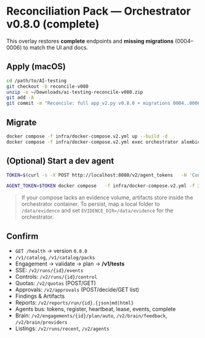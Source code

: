 # Reconciliation Pack — Orchestrator v0.8.0 (complete)

This overlay restores **complete** endpoints and **missing migrations** (0004–0006) to match the UI and docs.

## Apply (macOS)

```bash
cd /path/to/AI-testing
git checkout -b reconcile-v080
unzip -o ~/Downloads/ai-testing-reconcile-v080.zip
git add -A
git commit -m "Reconcile: full app_v2.py v0.8.0 + migrations 0004..0006 + dev agent compose"
```

## Migrate

```bash
docker compose -f infra/docker-compose.v2.yml up --build -d
docker compose -f infra/docker-compose.v2.yml exec orchestrator alembic upgrade head
```

## (Optional) Start a dev agent

```bash
TOKEN=$(curl -s -X POST http://localhost:8080/v2/agent_tokens   -H 'Content-Type': 'application/json'   -H 'X-Dev-User: yered' -H 'X-Dev-Email: yered@example.com' -H 'X-Tenant-Id: t_demo'   -d '{"tenant_id":"t_demo","name":"dev1"}' | jq -r .token)

AGENT_TOKEN=$TOKEN docker compose   -f infra/docker-compose.v2.yml -f infra/docker-compose.agents.yml   up --build -d agent_dev1
```

> If your compose lacks an evidence volume, artifacts store inside the orchestrator container. To persist, map a local folder to `/data/evidence` and set `EVIDENCE_DIR=/data/evidence` for the orchestrator.

## Confirm

- `GET /health` → version `0.8.0`
- `/v1/catalog`, `/v1/catalog/packs`
- Engagement → validate → plan → **/v1/tests**
- SSE: `/v2/runs/{id}/events`
- Controls: `/v2/runs/{id}/control`
- Quotas: `/v2/quotas` (POST/GET)
- Approvals: `/v2/approvals` (POST/decide/GET list)
- Findings & Artifacts
- Reports: `/v2/reports/run/{id}.{json|md|html}`
- Agents bus: tokens, register, heartbeat, lease, events, complete
- Brain: `/v2/engagements/{id}/plan/auto`, `/v2/brain/feedback`, `/v2/brain/providers`
- Listings: `/v2/runs/recent`, `/v2/agents`
